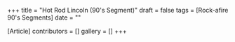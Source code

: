 +++
title = "Hot Rod Lincoln (90's Segment)"
draft = false
tags = [Rock-afire 90's Segments]
date = ""

[Article]
contributors = []
gallery = []
+++